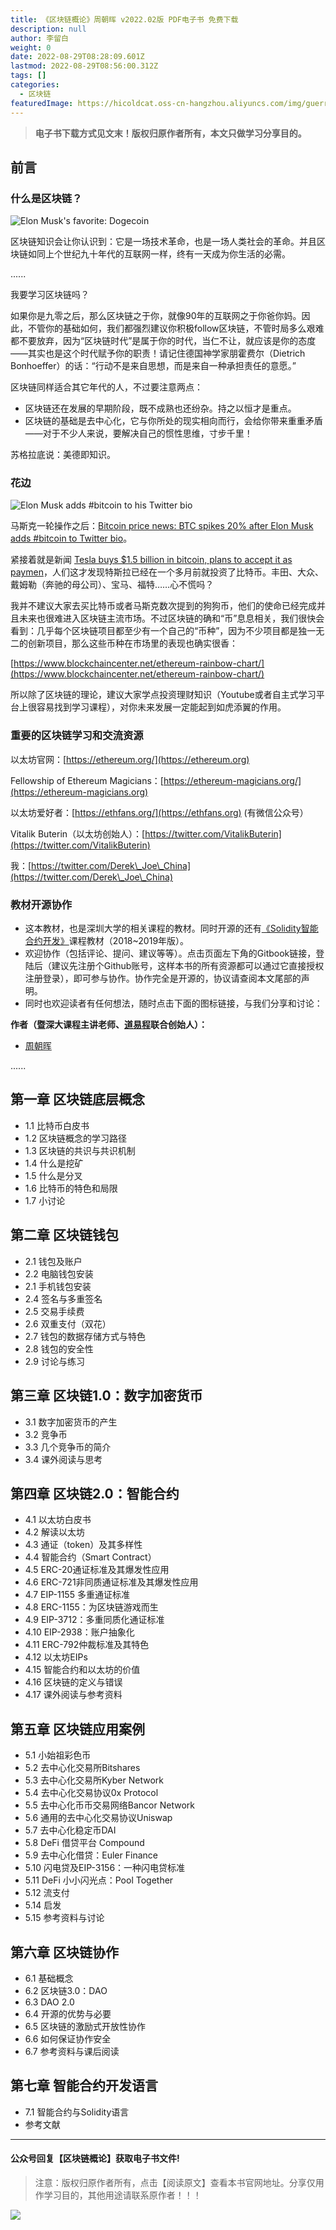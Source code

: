 ```yaml
---
title: 《区块链概论》周朝晖 v2022.02版 PDF电子书 免费下载
description: null
author: 李留白
weight: 0
date: 2022-08-29T08:28:09.601Z
lastmod: 2022-08-29T08:56:00.312Z
tags: []
categories:
  - 区块链
featuredImage: https://hicoldcat.oss-cn-hangzhou.aliyuncs.com/img/guerrillabuzz-crypto-pr.jpeg
---
```


> **电子书下载方式见文末！版权归原作者所有，本文只做学习分享目的。**

## 前言

### **什么是区块链？**

![Elon Musk's favorite: Dogecoin](https://hicoldcat.oss-cn-hangzhou.aliyuncs.com/img/20220829160254.png)

区块链知识会让你认识到：它是一场技术革命，也是一场人类社会的革命。并且区块链如同上个世纪九十年代的互联网一样，终有一天成为你生活的必需。

......


我要学习区块链吗？

如果你是九零之后，那么区块链之于你，就像90年的互联网之于你爸你妈。因此，不管你的基础如何，我们都强烈建议你积极follow区块链，不管时局多么艰难都不要放弃，因为“区块链时代”是属于你的时代，当仁不让，就应该是你的态度——其实也是这个时代赋予你的职责！请记住德国神学家朋霍费尔（Dietrich Bonhoeffer）的话：“行动不是来自思想，而是来自一种承担责任的意愿。”

区块链同样适合其它年代的人，不过要注意两点：

* 区块链还在发展的早期阶段，既不成熟也还纷杂。持之以恒才是重点。
* 区块链的基础是去中心化，它与你所处的现实相向而行，会给你带来重重矛盾——对于不少人来说，要解决自己的惯性思维，寸步千里！

苏格拉底说：美德即知识。

### **花边**

![Elon Musk adds #bitcoin to his Twitter bio](https://hicoldcat.oss-cn-hangzhou.aliyuncs.com/img/20220829160448.png)


马斯克一轮操作之后：[Bitcoin price news: BTC spikes 20% after Elon Musk adds #bitcoin to Twitter bio](https://www.express.co.uk/finance/city/1390940/bitcoin-price-news-btc-spike-elon-musk-twitter-bio-gamestop-evg)。

紧接着就是新闻 [Tesla buys $1.5 billion in bitcoin, plans to accept it as paymen](https://www.cnbc.com/2021/02/08/tesla-buys-1point5-billion-in-bitcoin.html)，人们这才发现特斯拉已经在一个多月前就投资了比特币。丰田、大众、戴姆勒（奔驰的母公司）、宝马、福特……心不慌吗？

我并不建议大家去买比特币或者马斯克数次提到的狗狗币，他们的使命已经完成并且未来也很难进入区块链主流市场。不过区块链的确和“币”息息相关，我们很快会看到：几乎每个区块链项目都至少有一个自己的“币种”，因为不少项目都是独一无二的创新项目，那么这些币种在市场里的表现也确实很香：

[https://www.blockchaincenter.net/ethereum-rainbow-chart/](https://www.blockchaincenter.net/ethereum-rainbow-chart/)

所以除了区块链的理论，建议大家学点投资理财知识（Youtube或者自主式学习平台上很容易找到学习课程），对你未来发展一定能起到如虎添翼的作用。

### 重要的区块链学习和交流资源

以太坊官网：[https://ethereum.org/](https://ethereum.org)

Fellowship of Ethereum Magicians：[https://ethereum-magicians.org/](https://ethereum-magicians.org)

以太坊爱好者：[https://ethfans.org/](https://ethfans.org) (有微信公众号）

Vitalik Buterin（以太坊创始人）：[https://twitter.com/VitalikButerin](https://twitter.com/VitalikButerin)

我：[https://twitter.com/Derek\_Joe\_China](https://twitter.com/Derek\_Joe\_China)

### 教材开源协作

* 这本教材，也是深圳大学的相关课程的教材。同时开源的还有[《Solidity智能合约开发》](https://u.naturaldao.io/solidity/)课程教材（2018\~2019年版）。
* 欢迎协作（包括评论、提问、建议等等）。点击页面左下角的Gitbook链接，登陆后（建议先注册个Github账号，这样本书的所有资源都可以通过它直接授权注册登录），即可参与协作。协作完全是开源的，协议请查阅本文尾部的声明。
* 同时也欢迎读者有任何想法，随时点击下面的图标链接，与我们分享和讨论：

**作者（暨深大课程主讲老师、**[**道易程**](https://www.daism.io)**联合创始人）：**

* [周朝晖](https://naturaldao.io/cn/about-cn/23-core-team-cn/33-zhou.html)

......

## 第一章 区块链底层概念 

* 1.1 比特币白皮书
* 1.2 区块链概念的学习路径
* 1.3 区块链的共识与共识机制
* 1.4 什么是挖矿
* 1.5 什么是分叉
* 1.6 比特币的特色和局限
* 1.7 小讨论

## 第二章 区块链钱包 

* 2.1 钱包及账户
* 2.2 电脑钱包安装
* 2.1 手机钱包安装
* 2.4 签名与多重签名
* 2.5 交易手续费
* 2.6 双重支付（双花）
* 2.7 钱包的数据存储方式与特色
* 2.8 钱包的安全性
* 2.9 讨论与练习

## 第三章 区块链1.0：数字加密货币 

* 3.1 数字加密货币的产生
* 3.2 竞争币
* 3.3 几个竞争币的简介
* 3.4 课外阅读与思考

## 第四章 区块链2.0：智能合约

* 4.1 以太坊白皮书
* 4.2 解读以太坊
* 4.3 通证（token）及其多样性
* 4.4 智能合约（Smart Contract）
* 4.5 ERC-20通证标准及其爆发性应用
* 4.6 ERC-721非同质通证标准及其爆发性应用
* 4.7 EIP-1155 多重通证标准
* 4.8 ERC-1155：为区块链游戏而生
* 4.9 EIP-3712：多重同质化通证标准
* 4.10 EIP-2938：账户抽象化
* 4.11 ERC-792仲裁标准及其特色
* 4.12 以太坊EIPs
* 4.15 智能合约和以太坊的价值
* 4.16 区块链的定义与错误
* 4.17 课外阅读与参考资料

## 第五章 区块链应用案例 

* 5.1 小始祖彩色币
* 5.2 去中心化交易所Bitshares
* 5.3 去中心化交易所Kyber Network
* 5.4 去中心化交易协议0x Protocol
* 5.5 去中心化币币交易网络Bancor Network
* 5.6 通用的去中心化交易协议Uniswap
* 5.7 去中心化稳定币DAI
* 5.8 DeFi 借贷平台 Compound
* 5.9 去中心化借贷：Euler Finance
* 5.10 闪电贷及EIP-3156：一种闪电贷标准
* 5.11 DeFi 小小闪光点：Pool Together
* 5.12 流支付
* 5.14 启发
* 5.15 参考资料与讨论

## 第六章 区块链协作 

* 6.1 基础概念
* 6.2 区块链3.0：DAO
* 6.3 DAO 2.0
* 6.4 开源的优势与必要
* 6.5 区块链的激励式开放性协作
* 6.6 如何保证协作安全
* 6.7 参考资料与课后阅读

## 第七章 智能合约开发语言 

* 7.1 智能合约与Solidity语言
* 参考文献

--------------

#### **公众号回复【区块链概论】获取电子书文件!**

> 注意：版权归原作者所有，点击【阅读原文】查看本书官网地址。分享仅用作学习目的，其他用途请联系原作者！！！  

![](https://hicoldcat.oss-cn-hangzhou.aliyuncs.com/img/my.png)

